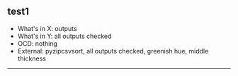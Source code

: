## test1

- What's in X: outputs
- What's in Y: all outputs checked
- OCD: nothing
- External: pyzipcsvsort, all outputs checked, greenish hue, middle thickness
-------
